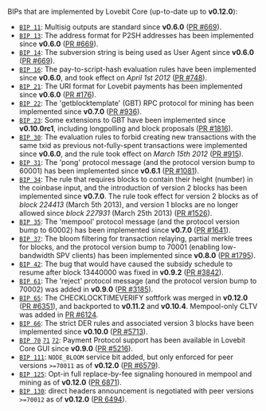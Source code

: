 BIPs that are implemented by Lovebit Core (up-to-date up to **v0.12.0**):

* [`BIP 11`](https://github.com/lovebit/bips/blob/master/bip-0011.mediawiki): Multisig outputs are standard since **v0.6.0** ([PR #669](https://github.com/lovebit/lovebit/pull/669)).
* [`BIP 13`](https://github.com/lovebit/bips/blob/master/bip-0013.mediawiki): The address format for P2SH addresses has been implemented since **v0.6.0** ([PR #669](https://github.com/lovebit/lovebit/pull/669)).
* [`BIP 14`](https://github.com/lovebit/bips/blob/master/bip-0014.mediawiki): The subversion string is being used as User Agent since **v0.6.0** ([PR #669](https://github.com/lovebit/lovebit/pull/669)).
* [`BIP 16`](https://github.com/lovebit/bips/blob/master/bip-0016.mediawiki): The pay-to-script-hash evaluation rules have been implemented since **v0.6.0**, and took effect on *April 1st 2012* ([PR #748](https://github.com/lovebit/lovebit/pull/748)).
* [`BIP 21`](https://github.com/lovebit/bips/blob/master/bip-0021.mediawiki): The URI format for Lovebit payments has been implemented since **v0.6.0** ([PR #176](https://github.com/lovebit/lovebit/pull/176)).
* [`BIP 22`](https://github.com/lovebit/bips/blob/master/bip-0022.mediawiki): The 'getblocktemplate' (GBT) RPC protocol for mining has been implemented since **v0.7.0** ([PR #936](https://github.com/lovebit/lovebit/pull/936)).
* [`BIP 23`](https://github.com/lovebit/bips/blob/master/bip-0023.mediawiki): Some extensions to GBT have been implemented since **v0.10.0rc1**, including longpolling and block proposals ([PR #1816](https://github.com/lovebit/lovebit/pull/1816)).
* [`BIP 30`](https://github.com/lovebit/bips/blob/master/bip-0030.mediawiki): The evaluation rules to forbid creating new transactions with the same txid as previous not-fully-spent transactions were implemented since **v0.6.0**, and the rule took effect on *March 15th 2012* ([PR #915](https://github.com/lovebit/lovebit/pull/915)).
* [`BIP 31`](https://github.com/lovebit/bips/blob/master/bip-0031.mediawiki): The 'pong' protocol message (and the protocol version bump to 60001) has been implemented since **v0.6.1** ([PR #1081](https://github.com/lovebit/lovebit/pull/1081)).
* [`BIP 34`](https://github.com/lovebit/bips/blob/master/bip-0034.mediawiki): The rule that requires blocks to contain their height (number) in the coinbase input, and the introduction of version 2 blocks has been implemented since **v0.7.0**. The rule took effect for version 2 blocks as of *block 224413* (March 5th 2013), and version 1 blocks are no longer allowed since *block 227931* (March 25th 2013) ([PR #1526](https://github.com/lovebit/lovebit/pull/1526)).
* [`BIP 35`](https://github.com/lovebit/bips/blob/master/bip-0035.mediawiki): The 'mempool' protocol message (and the protocol version bump to 60002) has been implemented since **v0.7.0** ([PR #1641](https://github.com/lovebit/lovebit/pull/1641)).
* [`BIP 37`](https://github.com/lovebit/bips/blob/master/bip-0037.mediawiki): The bloom filtering for transaction relaying, partial merkle trees for blocks, and the protocol version bump to 70001 (enabling low-bandwidth SPV clients) has been implemented since **v0.8.0** ([PR #1795](https://github.com/lovebit/lovebit/pull/1795)).
* [`BIP 42`](https://github.com/lovebit/bips/blob/master/bip-0042.mediawiki): The bug that would have caused the subsidy schedule to resume after block 13440000 was fixed in **v0.9.2** ([PR #3842](https://github.com/lovebit/lovebit/pull/3842)).
* [`BIP 61`](https://github.com/lovebit/bips/blob/master/bip-0061.mediawiki): The 'reject' protocol message (and the protocol version bump to 70002) was added in **v0.9.0** ([PR #3185](https://github.com/lovebit/lovebit/pull/3185)).
* [`BIP 65`](https://github.com/lovebit/bips/blob/master/bip-0065.mediawiki): The CHECKLOCKTIMEVERIFY softfork was merged in **v0.12.0** ([PR #6351](https://github.com/lovebit/lovebit/pull/6351)), and backported to **v0.11.2** and **v0.10.4**. Mempool-only CLTV was added in [PR #6124](https://github.com/lovebit/lovebit/pull/6124).
* [`BIP 66`](https://github.com/lovebit/bips/blob/master/bip-0066.mediawiki): The strict DER rules and associated version 3 blocks have been implemented since **v0.10.0** ([PR #5713](https://github.com/lovebit/lovebit/pull/5713)).
* [`BIP 70`](https://github.com/lovebit/bips/blob/master/bip-0070.mediawiki) [`71`](https://github.com/lovebit/bips/blob/master/bip-0071.mediawiki) [`72`](https://github.com/lovebit/bips/blob/master/bip-0072.mediawiki): Payment Protocol support has been available in Lovebit Core GUI since **v0.9.0** ([PR #5216](https://github.com/lovebit/lovebit/pull/5216)).
* [`BIP 111`](https://github.com/lovebit/bips/blob/master/bip-0111.mediawiki): `NODE_BLOOM` service bit added, but only enforced for peer versions `>=70011` as of **v0.12.0** ([PR #6579](https://github.com/lovebit/lovebit/pull/6579)).
* [`BIP 125`](https://github.com/lovebit/bips/blob/master/bip-0125.mediawiki): Opt-in full replace-by-fee signaling honoured in mempool and mining as of **v0.12.0** ([PR 6871](https://github.com/lovebit/lovebit/pull/6871)).
* [`BIP 130`](https://github.com/lovebit/bips/blob/master/bip-0130.mediawiki): direct headers announcement is negotiated with peer versions `>=70012` as of **v0.12.0** ([PR 6494](https://github.com/lovebit/lovebit/pull/6494)).
